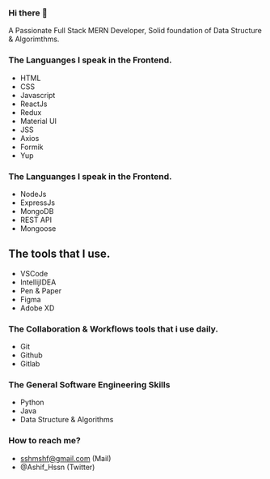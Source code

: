 ### Hi there 👋

<!--
**shrtshf/shrtshf** is a ✨ _special_ ✨ repository because its `README.md` (this file) appears on your GitHub profile.

Here are some ideas to get you started:

- 🔭 I’m currently working on ...
- 🌱 I’m currently learning ...
- 👯 I’m looking to collaborate on ...
- 🤔 I’m looking for help with ...
- 💬 Ask me about ...
- 📫 How to reach me: ...
- 😄 Pronouns: ...
- ⚡ Fun fact: ...
-->
A Passionate Full Stack MERN Developer, Solid foundation of Data Structure & Algorimthms.

### The Languanges I speak in the Frontend.

* HTML
* CSS
* Javascript
* ReactJs
* Redux
* Material UI
* JSS
* Axios
* Formik
* Yup

### The Languanges I speak in the Frontend.

* NodeJs
* ExpressJs
* MongoDB
* REST API
* Mongoose

## The tools that I use.

* VSCode
* IntellijIDEA
* Pen & Paper
* Figma
* Adobe XD

### The Collaboration & Workflows tools that i use daily.

* Git
* Github
* Gitlab

### The General Software Engineering Skills 

* Python
* Java
* Data Structure & Algorithms

### How to reach me?

* sshmshf@gmail.com (Mail)
* @Ashif_Hssn (Twitter)



